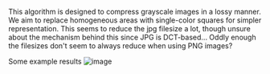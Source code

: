 This algorithm is designed to compress grayscale images in a lossy manner. We aim to replace homogeneous areas with single-color squares for simpler representation. This seems to reduce the jpg filesize a lot, though unsure about the mechanism behind this since JPG is DCT-based...
Oddly enough the filesizes don't seem to always reduce when using PNG images?

Some example results
![image](https://github.com/JoelEnwald/ImageCompressor/assets/6623412/18ca5799-617e-4015-a266-2099d25ef6e5)
